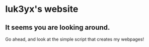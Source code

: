 # luk3yx's website
## It seems you are looking around.
Go ahead, and look at the simple script that creates my webpages!
